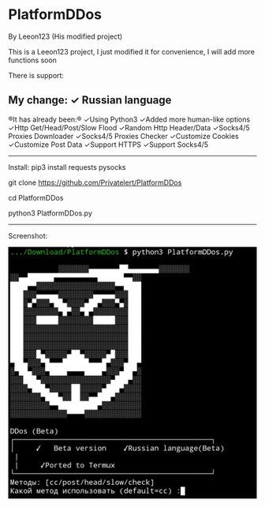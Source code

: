 # PlatformDDos
By Leeon123 (His modified project)


This is a Leeon123 project, I just modified it for convenience, I will add more functions soon


There is support:

My change:
✓ Russian language
------------------------
®It has already been:®
 ✓Using Python3
 ✓Added more human-like options
 ✓Http Get/Head/Post/Slow Flood
 ✓Random Http Header/Data
 ✓Socks4/5 Proxies Downloader
 ✓Socks4/5 Proxies Checker
 ✓Customize Cookies
 ✓Customize Post Data
 ✓Support HTTPS
 ✓Support Socks4/5



---------------------------------
Install:
pip3 install requests pysocks

git clone https://github.com/Privatelert/PlatformDDos

cd PlatformDDos

python3 PlatformDDos.py

--------------------------------

 Screenshot:



![Alt text](https://github.com/Privatelert/PlatformDDos/blob/main/IMG_20220218_204030.jpg "Optional title")

